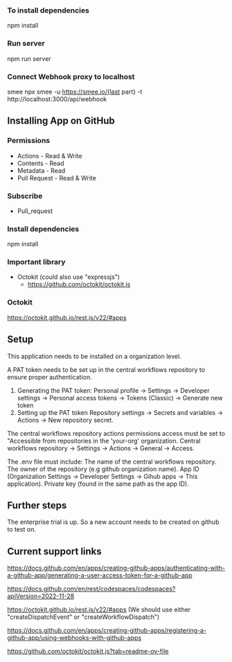 
### To install dependencies
npm install


### Run server
npm run server 
### Connect Webhook proxy to localhost
smee
npx smee -u https://smee.io/{last part} -t http://localhost:3000/api/webhook


## Installing App on GitHub

### Permissions

- Actions - Read & Write
- Contents - Read
- Metadata - Read
- Pull Request - Read & Write

### Subscribe
- Pull_request


### Install dependencies
npm install

### Important library
- Octokit (could also use "expressjs")
    - https://github.com/octokit/octokit.js

### Octokit
https://octokit.github.io/rest.js/v22/#apps

## Setup
This application needs to be installed on a organization level. 

A PAT token needs to be set up in the central workflows repository to ensure proper authentication.
1) Generating the PAT token:
Personal profile -> Settings -> Developer settings -> Personal access tokens -> Tokens (Classic) -> Generate new token 
2) Setting up the PAT token
Repository settings -> Secrets and variables -> Actions -> New repository secret.

The central workflows repository actions permissions access must be set to "Accessible from repositories in the 'your-org' organization.
Central workflows repository -> Settings -> Actions -> General -> Access.

The .env file must include:
The name of the central workflows repository.
The owner of the repository (e.g github organization name).
App ID (Organization Settings -> Developer Settings -> Gihub apps -> This application).
Private key (found in the same path as the app ID).

## Further steps
The enterprise trial is up. So a new account needs to be created on github to test on.


## Current support links
https://docs.github.com/en/apps/creating-github-apps/authenticating-with-a-github-app/generating-a-user-access-token-for-a-github-app

https://docs.github.com/en/rest/codespaces/codespaces?apiVersion=2022-11-28

https://octokit.github.io/rest.js/v22/#apps (We should use either "createDispatchEvent" or "createWorkflowDispatch")

https://docs.github.com/en/apps/creating-github-apps/registering-a-github-app/using-webhooks-with-github-apps

https://github.com/octokit/octokit.js?tab=readme-ov-file
